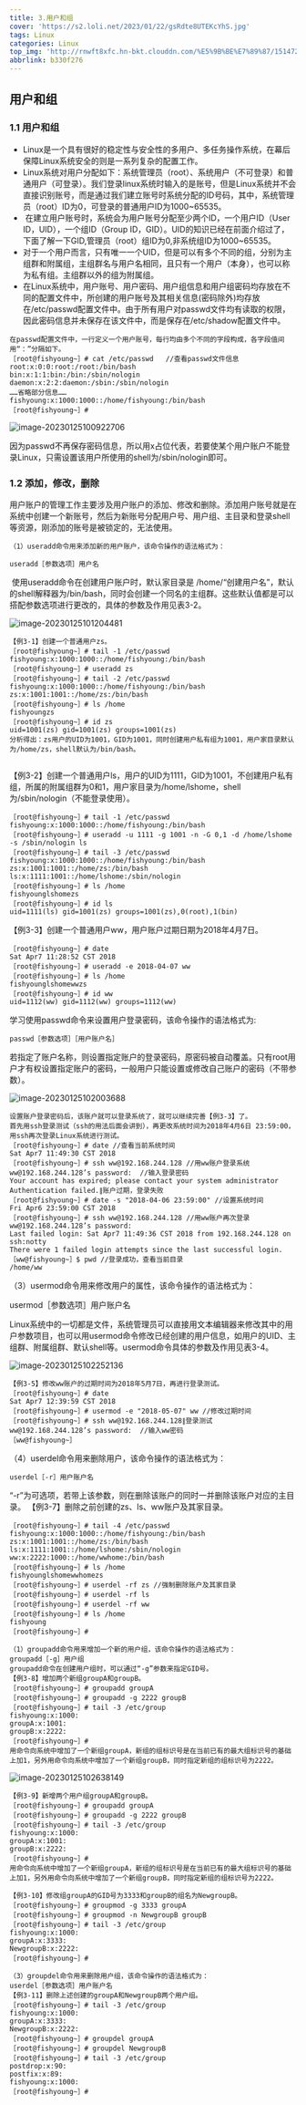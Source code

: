 ```yaml
---
title: 3.用户和组
cover: 'https://s2.loli.net/2023/01/22/gsRdte8UTEKcYhS.jpg'
tags: Linux
categories: Linux
top_img: 'http://rnwft8xfc.hn-bkt.clouddn.com/%E5%9B%BE%E7%89%87/151472.jpg'
abbrlink: b330f276
---
```

## 用户和组

### 1.1 用户和组

- ​	Linux是一个具有很好的稳定性与安全性的多用户、多任务操作系统，在幕后保障Linux系统安全的则是一系列复杂的配置工作。
- ​	Linux系统对用户分配如下：系统管理员（root）、系统用户（不可登录）和普通用户（可登录）。我们登录linux系统时输入的是账号，但是Linux系统并不会直接识别账号，而是通过我们建立账号时系统分配的ID号码，其中，系统管理员（root）ID为0，可登录的普通用户ID为1000~65535。
- ​	在建立用户账号时，系统会为用户账号分配至少两个ID，一个用户ID（User ID，UID），一个组ID（Group ID，GID）。UID的知识已经在前面介绍过了，下面了解一下GID,管理员（root）组ID为0,非系统组ID为1000~65535。
- ​	对于一个用户而言，只有唯一一个UID，但是可以有多个不同的组，分别为主组群和附属组，主组群名与用户名相同，且只有一个用户（本身），也可以称为私有组。主组群以外的组为附属组。
- 在Linux系统中，用户账号、用户密码、用户组信息和用户组密码均存放在不同的配置文件中，所创建的用户账号及其相关信息(密码除外)均存放在/etc/passwd配置文件中。由于所有用户对passwd文件均有读取的权限，因此密码信息并未保存在该文件中，而是保存在/etc/shadow配置文件中。

```shell
在passwd配置文件中，一行定义一个用户账号，每行均由多个不同的字段构成，各字段值间用“：”分隔如下。
［root@fishyoung~］# cat /etc/passwd   //查看passwd文件信息
root:x:0:0:root:/root:/bin/bash
bin:x:1:1:bin:/bin:/sbin/nologin
daemon:x:2:2:daemon:/sbin:/sbin/nologin
……省略部分信息……
fishyoung:x:1000:1000::/home/fishyoung:/bin/bash
［root@fishyoung~］#

```

![image-20230125100922706](https://s2.loli.net/2023/01/25/Fnomd2trYSqaey8.png)

因为passwd不再保存密码信息，所以用x占位代表，若要使某个用户账户不能登录Linux，只需设置该用户所使用的shell为/sbin/nologin即可。

### 1.2 添加，修改，删除

​	用户账户的管理工作主要涉及用户账户的添加、修改和删除。添加用户账号就是在系统中创建一个新账号，然后为新账号分配用户号、用户组、主目录和登录shell等资源，刚添加的账号是被锁定的，无法使用。

```shell
（1）useradd命令用来添加新的用户账户，该命令操作的语法格式为：

useradd［参数选项］用户名
```

​	使用useradd命令在创建用户账户时，默认家目录是 /home/“创建用户名”，默认的shell解释器为/bin/bash，同时会创建一个同名的主组群。这些默认值都是可以搭配参数选项进行更改的，具体的参数及作用见表3-2。

![image-20230125101204481](https://s2.loli.net/2023/01/25/iFIXRLAJDk8OSaE.png)

```shell
【例3-1】创建一个普通用户zs。
［root@fishyoung~］# tail -1 /etc/passwd
fishyoung:x:1000:1000::/home/fishyoung:/bin/bash
［root@fishyoung~］# useradd zs
［root@fishyoung~］# tail -2 /etc/passwd
fishyoung:x:1000:1000::/home/fishyoung:/bin/bash
zs:x:1001:1001::/home/zs:/bin/bash
［root@fishyoung~］# ls /home
fishyoungzs
［root@fishyoung~］# id zs
uid=1001(zs) gid=1001(zs) groups=1001(zs)
分析得出：zs用户的UID为1001，GID为1001，同时创建用户私有组为1001，用户家目录默认为/home/zs，shell默认为/bin/bash。


```

【例3-2】创建一个普通用户ls，用户的UID为1111，GID为1001，不创建用户私有组，所属的附属组群为0和1，用户家目录为/home/lshome，shell为/sbin/nologin（不能登录使用）。

```shell
［root@fishyoung~］# tail -1 /etc/passwd
fishyoung:x:1000:1000::/home/fishyoung:/bin/bash
［root@fishyoung~］# useradd -u 1111 -g 1001 -n -G 0,1 -d /home/lshome -s /sbin/nologin ls
［root@fishyoung~］# tail -3 /etc/passwd
fishyoung:x:1000:1000::/home/fishyoung:/bin/bash
zs:x:1001:1001::/home/zs:/bin/bash
ls:x:1111:1001::/home/lshome:/sbin/nologin
［root@fishyoung~］# ls /home
fishyounglshomezs
［root@fishyoung~］# id ls
uid=1111(ls) gid=1001(zs) groups=1001(zs),0(root),1(bin)
```

【例3-3】创建一个普通用户ww，用户账户过期日期为2018年4月7日。

```shell
［root@fishyoung~］# date
Sat Apr7 11:28:52 CST 2018
［root@fishyoung~］# useradd -e 2018-04-07 ww
［root@fishyoung~］# ls /home
fishyounglshomewwzs
［root@fishyoung~］# id ww
uid=1112(ww) gid=1112(ww) groups=1112(ww)

```

学习使用passwd命令来设置用户登录密码，该命令操作的语法格式为:

```shell
passwd［参数选项］［用户账户名］
```

​		若指定了账户名称，则设置指定账户的登录密码，原密码被自动覆盖。只有root用户才有权设置指定账户的密码，一般用户只能设置或修改自己账户的密码（不带参数）。

![image-20230125102003688](https://s2.loli.net/2023/01/25/Uzi1K6g3vhlcjXG.png)

```shell
设置账户登录密码后，该账户就可以登录系统了，就可以继续完善【例3-3】了。
首先用ssh登录测试（ssh的用法后面会讲到），再更改系统时间为2018年4月6日 23:59:00，用ssh再次登录Linux系统进行测试。
［root@fishyoung~］# date //查看当前系统时间
Sat Apr7 11:49:30 CST 2018
［root@fishyoung~］# ssh ww@192.168.244.128 //用ww账户登录系统
ww@192.168.244.128’s password:  //输入登录密码
Your account has expired; please contact your system administrator
Authentication failed.∥账户过期，登录失败
［root@fishyoung~］# date -s "2018-04-06 23:59:00" //设置系统时间
Fri Apr6 23:59:00 CST 2018
［root@fishyoung~］# ssh ww@192.168.244.128 //用ww账户再次登录
ww@192.168.244.128’s password:
Last failed login: Sat Apr7 11:49:36 CST 2018 from 192.168.244.128 on ssh:notty
There were 1 failed login attempts since the last successful login.
［ww@fishyoung~］$ pwd //登录成功，查看当前目录
/home/ww

```

（3）usermod命令用来修改用户的属性，该命令操作的语法格式为：

usermod［参数选项］用户账户名

Linux系统中的一切都是文件，系统管理员可以直接用文本编辑器来修改其中的用户参数项目，也可以用usermod命令修改已经创建的用户信息，如用户的UID、主组群、附属组群、默认shell等。usermod命令具体的参数及作用见表3-4。

![image-20230125102252136](https://s2.loli.net/2023/01/25/nLZrJwyTUobPYDi.png)

```shell
【例3-5】修改ww账户的过期时间为2018年5月7日，再进行登录测试。
［root@fishyoung~］# date
Sat Apr7 12:39:59 CST 2018
［root@fishyoung~］# usermod -e "2018-05-07" ww //修改过期时间
［root@fishyoung~］# ssh ww@192.168.244.128∥登录测试
ww@192.168.244.128’s password:  //输入ww密码
［ww@fishyoung~］

```

（4）userdel命令用来删除用户，该命令操作的语法格式为：

```shell
userdel［-r］用户账户名
```

“-r”为可选项，若带上该参数，则在删除该账户的同时一并删除该账户对应的主目录。
【例3-7】删除之前创建的zs、ls、ww账户及其家目录。

```
［root@fishyoung~］# tail -4 /etc/passwd
fishyoung:x:1000:1000::/home/fishyoung:/bin/bash
zs:x:1001:1001::/home/zs:/bin/bash
ls:x:1111:1001::/home/lshome:/sbin/nologin
ww:x:2222:1000::/home/wwhome:/bin/bash
［root@fishyoung~］# ls /home
fishyounglshomewwhomezs
［root@fishyoung~］# userdel -rf zs //强制删除账户及其家目录
［root@fishyoung~］# userdel -rf ls
［root@fishyoung~］# userdel -rf ww
［root@fishyoung~］# ls /home
fishyoung
［root@fishyoung~］#
```

```shell
（1）groupadd命令用来增加一个新的用户组，该命令操作的语法格式为：
groupadd［-g］用户组
groupadd命令在创建用户组时，可以通过“-g”参数来指定GID号。
【例3-8】增加两个新组groupA和groupB。
［root@fishyoung~］# groupadd groupA
［root@fishyoung~］# groupadd -g 2222 groupB
［root@fishyoung~］# tail -3 /etc/group
fishyoung:x:1000:
groupA:x:1001:
groupB:x:2222:
［root@fishyoung~］#
用命令向系统中增加了一个新组groupA，新组的组标识号是在当前已有的最大组标识号的基础上加1，另外用命令向系统中增加了一个新组groupB，同时指定新组的组标识号为2222。

```

![image-20230125102638149](https://s2.loli.net/2023/01/25/fs8ZGyX9ztYCPiD.png)

```shell
【例3-9】新增两个用户组groupA和groupB。
［root@fishyoung~］# groupadd groupA
［root@fishyoung~］# groupadd -g 2222 groupB
［root@fishyoung~］# tail -3 /etc/group
fishyoung:x:1000:
groupA:x:1001:
groupB:x:2222:
［root@fishyoung~］#
用命令向系统中增加了一个新组groupA，新组的组标识号是在当前已有的最大组标识号的基础上加1，另外用命令向系统中增加了一个新组groupB，同时指定新组的组标识号为2222。

```

```shell
【例3-10】修改组groupA的GID号为3333和groupB的组名为NewgroupB。
［root@fishyoung~］# groupmod -g 3333 groupA
［root@fishyoung~］# groupmod -n NewgroupB groupB
［root@fishyoung~］# tail -3 /etc/group
fishyoung:x:1000:
groupA:x:3333:
NewgroupB:x:2222:
［root@fishyoung~］#

```

```shell
（3）groupdel命令用来删除用户组，该命令操作的语法格式为：
userdel［参数选项］用户账户名
【例3-11】删除上述创建的groupA和NewgroupB两个用户组。
［root@fishyoung~］# tail -3 /etc/group
fishyoung:x:1000:
groupA:x:3333:
NewgroupB:x:2222:
［root@fishyoung~］# groupdel groupA
［root@fishyoung~］# groupdel NewgroupB
［root@fishyoung~］# tail -3 /etc/group
postdrop:x:90:
postfix:x:89:
fishyoung:x:1000:
［root@fishyoung~］#

```

